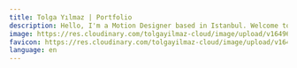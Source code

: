 ```yaml
---
title: Tolga Yılmaz | Portfolio
description: Hello, I'm a Motion Designer based in Istanbul. Welcome to my space.
image: https://res.cloudinary.com/tolgayilmaz-cloud/image/upload/v1649632284/OPENGRAPH_nqzudq.png
favicon: https://res.cloudinary.com/tolgayilmaz-cloud/image/upload/v1649625906/favicon_bfvmm0.png
language: en
---
```

